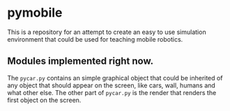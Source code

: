 # pymobile
This is a repository for an attempt to create an easy to use simulation environment that could be used for teaching mobile robotics.
## Modules implemented right now.
The `pycar.py` contains an simple graphical object that could be inherited of any object that should appear on the screen, like cars, wall, humans and what other else.
The other part of `pycar.py` is the render that renders the first object on the screen.
